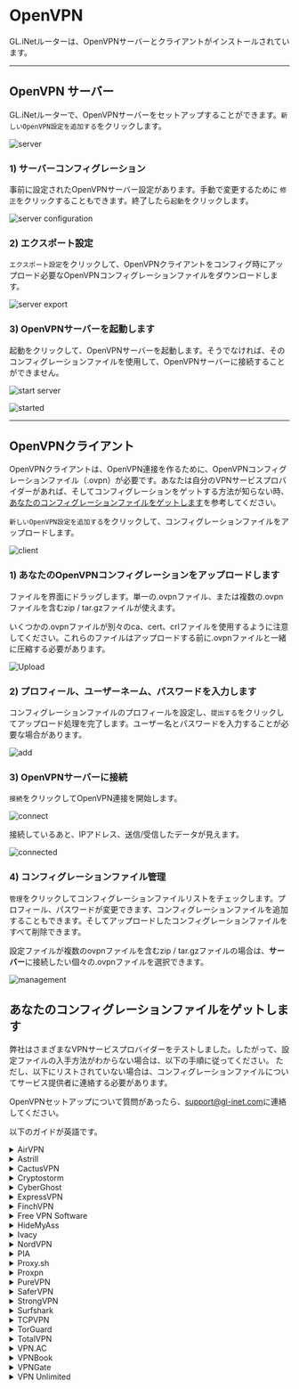 # OpenVPN

GL.iNetルーターは、OpenVPNサーバーとクライアントがインストールされています。


---

## OpenVPN サーバー

GL.iNetルーターで、OpenVPNサーバーをセットアップすることができます。`新しいOpenVPN設定を追加する`をクリックします。

![server](https://static.gl-inet.com/docs/jp/3/app/openvpn/src/server.png)



### 1) サーバーコンフィグレーション

事前に設定されたOpenVPNサーバー設定があります。手動で変更するために `修正`をクリックすることもできます。終了したら`起動`をクリックします。

![ server configuration](https://static.gl-inet.com/docs/jp/3/app/openvpn/src/server_settings.png)



### 2) エクスポート設定

`エクスポート設定`をクリックして、OpenVPNクライアントをコンフィグ時にアップロード必要なOpenVPNコンフィグレーションファイルをダウンロードします。

![server export](https://static.gl-inet.com/docs/jp/3/app/openvpn/src/server_settings.png)



### 3) OpenVPNサーバーを起動します

起動をクリックして、OpenVPNサーバーを起動します。そうでなければ、そのコンフィグレーションファイルを使用して、OpenVPNサーバーに接続することができません。

![start server](https://static.gl-inet.com/docs/jp/3/app/openvpn/src/server_settings.png)


![started](https://static.gl-inet.com/docs/jp/3/app/openvpn/src/server_connected.png)



---

## OpenVPNクライアント


OpenVPNクライアントは、OpenVPN連接を作るために、OpenVPNコンフィグレーションファイル（.ovpn）が必要です。あなたは自分のVPNサービスプロバイダーがあれば、そしてコンフィグレーションをゲットする方法が知らない時、[あなたのコンフィグレーションファイルをゲットします](openvpn.md#あなたのコンフィグレーションファイルをゲットします)を参考してください。

`新しいOpenVPN設定を追加する`をクリックして、コンフィグレーションファイルをアップロードします。

![client](https://static.gl-inet.com/docs/jp/3/app/openvpn/src/client.png)



### 1) あなたのOpenVPNコンフィグレーションをアップロードします

ファイルを界面にドラッグします。単一の.ovpnファイル、または複数の.ovpnファイルを含むzip / tar.gzファイルが使えます。

いくつかの.ovpnファイルが別々のca、cert、crlファイルを使用するように注意してください。これらのファイルはアップロードする前に.ovpnファイルと一緒に圧縮する必要があります。


![Upload](https://static.gl-inet.com/docs/jp/3/app/openvpn/src/upload.png)


### 2) プロフィール、ユーザーネーム、パスワードを入力します

コンフィグレーションファイルのプロフィールを設定し、`提出する`をクリックしてアップロード処理を完了します。ユーザー名とパスワードを入力することが必要な場合があります。


![add](https://static.gl-inet.com/docs/jp/3/app/openvpn/src/add.png)



### 3) OpenVPNサーバーに接続

`接続`をクリックしてOpenVPN連接を開始します。

![connect](https://static.gl-inet.com/docs/jp/3/app/openvpn/src/connect.png)



接続しているあと、IPアドレス、送信/受信したデータが見えます。

![connected](https://static.gl-inet.com/docs/jp/3/app/openvpn/src/connected.png)



### 4) コンフィグレーションファイル管理

`管理`をクリックしてコンフィグレーションファイルリストをチェックします。プロフィール、パスワードが変更できます、コンフィグレーションファイルを追加することもできます。そしてアップロードしたコンフィグレーションファイルをすべて削除できます。

設定ファイルが複数のovpnファイルを含むzip / tar.gzファイルの場合は、**サーバー**に接続したい個々の.ovpnファイルを選択できます。

![management](https://static.gl-inet.com/docs/jp/3/app/openvpn/src/management.png)



## あなたのコンフィグレーションファイルをゲットします

弊社はさまざまなVPNサービスプロバイダーをテストしました。したがって、設定ファイルの入手方法がわからない場合は、以下の手順に従ってください。 ただし、以下にリストされていない場合は、コンフィグレーションファイルについてサービス提供者に連絡する必要があります。

OpenVPNセットアップについて質問があったら、[support@gl-inet.com](mailto:support@gl-inet.com)に連絡してください。

以下のガイドが英語です。

<details>
<summary>AirVPN</summary>
<p><a href="https://airvpn.org/?referred_by=402389">Official Website</a></p>

<ol type="1">
<li>Login your AirVPN acoount</li>
<p><img alt="ovpn manager" src="https://static.gl-inet.com/docs/en/2.x/app/src/openvpn/AirVPN1.png" /></p>
<li>Choose Config Generator on the left and then choose Linux as your operating system. Next, choose your preferred server.</li>
<p><img alt="ovpn manager" src="https://static.gl-inet.com/docs/en/2.x/app/src/openvpn/AirVPN2.png" /></p>
<li>You will be able to see the download page of the configuration file.</li>
<p><img alt="ovpn manager" src="https://static.gl-inet.com/docs/en/2.x/app/src/openvpn/AirVPN3.png" /></p>

</ol>

</details>



<details>
<summary>Astrill</summary>
<p><a href="https://www.astrill.com/a/k84h2c1apba0">Official Website</a></p>

<p>*Information quoted from <a href="https://wiki.astrill.com/Astrill_Setup_Manual:How_to_configure_OpenVPN_with_OpenVPN_application_on_Windows">Astrill official instruction</a></p>

<ol type="1">

<li>Generate and Download Astrill Openvpn configuration ZIP</li>
<p><img alt="ovpn manager" src="https://static.gl-inet.com/docs/en/2.x/app/src/openvpn/Astrill1.png" /></p>
<p><img alt="ovpn manager" src="https://static.gl-inet.com/docs/en/2.x/app/src/openvpn/Astrill2.png" /></p>
<li>Type a Description like OPENVPN_GUI.</li>
<li>Click on ADD to my certificates button.</li>
<p><img alt="ovpn manager" src="https://static.gl-inet.com/docs/en/2.x/app/src/openvpn/Astrill3.png" /></p>
<li>Once OpenVPN certificate is added, click on Download button.</li>
<p><img alt="ovpn manager" src="https://static.gl-inet.com/docs/en/2.x/app/src/openvpn/Astrill4.png" /></p>

</ol>

</details>


<details>
<summary>CactusVPN</summary>
<p><a href="https://www.cactusvpn.com/">Official Website</a></p>
<p><a href="https://www.cactusvpn.com/downloads/">Download</a> directly.</p>
<p><img alt="ovpn manager" src="https://static.gl-inet.com/docs/en/2.x/app/src/openvpn/CactusVPN1.jpg" /></p>
</details>


<details>
<summary>Cryptostorm</summary>
<p><a href="https://cryptostorm.is/">Official Website</a></p>
<p><a href="https://cryptostorm.is/configs/ecc/">Download</a> directly.</p>
</details>


<details>
<summary>CyberGhost</summary>
<p><a href="https://support.cyberghostvpn.com/hc/en-us">Official Website</a></p>
<p>*Information quoted from <a href="https://support.cyberghostvpn.com/hc/en-us/articles/213811885-Router-How-to-configure-OpenVPN-for-flashed-DD-WRT-routers?fbclid=IwAR0_IicBlnNzVqlKh0mAHFyM6uvsGgBQooYfMyJ0bHgb13Eidn8KhXnd6Y0">CyberGhost official instruction</a></p>
<ol type="1">

<li>Login your CyberGhost VPN online account.</li>
<p><img alt="ovpn manager" src="https://static.gl-inet.com/docs/en/3/app/openvpn/Cyberghost/001.png" /></p>
<li>Click My Devices -> Add a new device.</li>
<p><img alt="ovpn manager" src="https://static.gl-inet.com/docs/en/3/app/openvpn/Cyberghost/002.png" /></p>
<li>Choose other and click Create new credentials.</li>
<p><img alt="ovpn manager" src="https://static.gl-inet.com/docs/en/3/app/openvpn/Cyberghost/003.png" /></p>
<li>Choose Router.</li>
<p><img alt="ovpn manager" src="https://static.gl-inet.com/docs/en/3/app/openvpn/Cyberghost/004.png" /></p>
<li>Input the name of the device and enable any feature that you need. Next, choose the Protocol, Country, Server group. You should also be able to find the Username and Password which you have to input when you are uploading the configuration file to the router. Finally, click Download Configuration.</li>
<p><img alt="ovpn manager" src="https://static.gl-inet.com/docs/en/3/app/openvpn/Cyberghost/mydevices_052.png" /></p>
<p><img alt="ovpn manager" src="https://static.gl-inet.com/docs/en/3/app/openvpn/Cyberghost/mydevices_055.png" /></p>

</ol>
</details>


<details>
<summary>ExpressVPN</summary>
<p><a href="https://www.expressvpn.com/">Official Website</a></p>

<p>*Information quoted from <a href="https://www.expressvpn.com/support/vpn-setup/manual-config-for-linux-with-openvpn/#download">Astrill official instruction</a></p>
<ol type="1">

<li>Log in to your account.</li>
<p><img alt="ovpn manager" src="https://static.gl-inet.com/docs/en/2.x/app/src/openvpn/ExpressVPN1.jpg" /></p>
<li>Once you’ve logged in to the website, click on Set Up ExpressVPN on the Active Subscriptions page. This will take you to the Downloads page.</li>
<p><img alt="ovpn manager" src="https://static.gl-inet.com/docs/en/2.x/app/src/openvpn/ExpressVPN2.png" /></p>
<li>Click on Manual Config on the left side of the screen and then select the OpenVPN tab on the right. You will first see your username and password and then a list of OpenVPN configuration files.</li>
<p>Find the location(s) you want to connect to (e.g., Los Angeles, New York, Hong Kong), then download and save the .ovpn file(s) to your desktop.</p>
<p>Note: Please have your username and password ready, as you will be asked to enter them later in the setup process.</p>
<p><img alt="ovpn manager" src="https://static.gl-inet.com/docs/en/2.x/app/src/openvpn/ExpressVPN3.png" /></p>
</ol>

</details>



<details>
<summary>FinchVPN</summary>
<p><a href="https://www.finchvpn.com/">Official Website</a></p>

<ol type="1">

<li>Login your FinchVPN account.</li>
<p><img alt="ovpn manager" src="https://static.gl-inet.com/docs/en/2.x/app/src/openvpn/finchvpn1.jpg" /></p>
<li>Go to the Download page and click Download under FinchVPN OpenVPN Config.</li>
<p><img alt="ovpn manager" src="https://static.gl-inet.com/docs/en/2.x/app/src/openvpn/finchvpn2.jpg" /></p>
<li>Choose Linux</li>
<p><img alt="ovpn manager" src="https://static.gl-inet.com/docs/en/2.x/app/src/openvpn/finchvpn3.jpg" /></p>
<li>Choose the protocol based on your preference. Generally, you can choose the first one “Port 8484 over UDP”</li>
<p><img alt="ovpn manager" src="https://static.gl-inet.com/docs/en/2.x/app/src/openvpn/finchvpn4.jpg" /></p>
<li>Remember to tick the box to include your username and password before download the file.</li>
<p><img alt="ovpn manager" src="https://static.gl-inet.com/docs/en/2.x/app/src/openvpn/finchvpn5.jpg" /></p>
</ol>

</details>





<details>
<summary>Free VPN Software</summary>
<p><a href="http://freevpnsoftware.net/">Official Website</a></p>

<p>

Right click the links below and save as.
<br><a href="http://freevpnsoftware.net/downloads/US.freevpnsoftware.net.ovpn">US Server</a><br>
<a href="http://freevpnsoftware.net/downloads/UK.freevpnsoftware.net.ovpn">UK Server</a>

</p>

</details>





<details>
<summary>HideMyAss</summary>
<p><a href="https://www.hidemyass.com/">Official Website</a></p>

<a href="http://hidemyass.com/vpn-config/vpn-configs.zip">Download</a> directly.

</details>



<details>
<summary>Ivacy</summary>
<p><a href="https://billing.ivacy.com/page/22852">Official Website</a></p>

<a href="https://s3.amazonaws.com/ivacy-apps/openvpn-files/OpenVPN-Configs.zip">Download</a> directly.

</details>





<details>
<summary>NordVPN</summary>
<p><a href="https://go.nordvpn.net/aff_c?offer_id=15&amp;aff_id=12016&amp;url_id=902">Official Website</a></p>

<a href="https://downloads.nordcdn.com/configs/archives/servers/ovpn.zip">Download</a> directly.

</details>





<details>
<summary>PIA</summary>
<p><a href="https://www.privateinternetaccess.com/pages/buy-vpn/glinet">Official Website</a></p>

<a href="https://www.privateinternetaccess.com/openvpn/openvpn.zip">Download</a> directly.

</details>





<details>
<summary>Proxy.sh</summary>
<p><a href="https://proxy.sh/panel/aff.php?aff=1458">Official Website</a></p>

<p>Download according to the service that you have subscribed:</p>
<p><a href="https://proxy.sh/s/openvpn">$2 customers</a></p>
<p><a href="https://proxy.sh/m/openvpn">$5 customers</a></p>
<p><a href="https://proxy.sh/l/openvpn">$10 customers</a></p>
<p><a href="https://proxy.sh/p/openvpn">$20 customers</a></p>

</details>





<details>
<summary>Proxpn</summary>
<p><a href="https://secure.proxpn.com/?a_aid=5ac450e27df6f">Official Website</a></p>

<a href="https://www.proxpn.com/proxpn_mac_source.tar.gz.">Download</a> directly.

<ol type="1">
<li>Open “proxpn.ovpn” with text editor and delete the “#” in line 4.</li>
<p><img alt="ovpn manager" src="https://static.gl-inet.com/docs/en/2.x/app/src/openvpn/ProXPN2.jpg" /></p>
<p>You can also change to other services, including:</p>
uk.proxpn.com - United Kingdom<br>
nl.proxpn.com - Netherlands<br>
sg.proxpn.com - Singapore<br>
seattle.proxpn.com - Seattle<br>
miami.proxpn.com - Miami</p>
<li>Zip them into one file and upload to the router.</li>
<p><img alt="ovpn manager" src="https://static.gl-inet.com/docs/en/2.x/app/src/openvpn/ProXPN3.jpg" /></p>
</ol>

</details>





<details>
<summary>PureVPN</summary>
<p><a href="https://billing.purevpn.com/aff.php?aff=35535">Official Website</a></p>

<a href="https://s3-us-west-1.amazonaws.com/heartbleed/linux/linux-files.zip">Download</a> directly.

</details>





<details>
<summary>SaferVPN</summary>
<p><a href="https://safervpn.com/?a_aid=563">Official Website</a></p>

<a href="https://www.safervpn.com/support/articles/214036025-What-are-SaferVPN-s-OpenVPN-configuration-files-for-manual-setup-">Download</a> directly.

<p><img alt="ovpn manager" src="https://static.gl-inet.com/docs/en/2.x/app/src/openvpn/SaferVPN1.jpg" /></p>

</details>





<details>
<summary>StrongVPN</summary>
<p><a href="https://strongvpn.com/">Official Website</a></p>

<ol type="1">

<li>Login with your StrongVPN account and then you will be able to see the summary of your VPN account. Click “Change Server”.</li>
<p><img alt="ovpn manager" src="https://static.gl-inet.com/docs/en/2.x/app/src/openvpn/StrongVPN1.png" /></p>
<li>Filter the servers by clicking OPEN and choose one of the server from the list.</li>
<p><img alt="ovpn manager" src="https://static.gl-inet.com/docs/en/2.x/app/src/openvpn/StrongVPN2.png" /></p>
<p><img alt="ovpn manager" src="https://static.gl-inet.com/docs/en/2.x/app/src/openvpn/StrongVPN3.png" /></p>
<li>Go back to accounts summary and click Account Setup Instructions.</li>
<p><img alt="ovpn manager" src="https://static.gl-inet.com/docs/en/2.x/app/src/openvpn/StrongVPN4.png" /></p>
<li>Click Linux/Max config file.</li>
<p><img alt="ovpn manager" src="https://static.gl-inet.com/docs/en/2.x/app/src/openvpn/StrongVPN5.png" /></p>

</ol>

</details>


<details>
<summary>Surfshark</summary>
<p><a href="https://get.surfshark.net/aff_c?offer_id=6&aff_id=1400">Official Website</a></p>

<p>Login and <a href="https://account.surfshark.com/setup/manual">Download</a> directly.</p>

</details>





<details>
<summary>TCPVPN</summary>
<p><a href="https://www.tcpvpn.com/home">Official Website</a></p>

<ol type="1">

<li>You can find different servers on their webpage: https://www.tcpvpn.com/home. Choose your preferred server.</li>
<p><img alt="ovpn manager" src="https://static.gl-inet.com/docs/en/2.x/app/src/openvpn/TCPVPN1.jpg" /></p>
<li>Choose your preferred server location.</li>
<p><img alt="ovpn manager" src="https://static.gl-inet.com/docs/en/2.x/app/src/openvpn/TCPVPN2.jpg" /></p>
<li>You will see the download page of the configuration file. Click Dowload Config (.ovpv).</li>
</ol>
<p><img alt="ovpn manager" src="https://static.gl-inet.com/docs/en/2.x/app/src/openvpn/TCPVPN3.jpg" /></p>
<hr />

</ol>

</details>





<details>
<summary>TorGuard</summary>
<p><a href="https://torguard.net/">Official Website</a></p>

<ol type="1">

<li>
<p>If you are using TorGuard, you need to login the control panel and generate the ovpn file from the "Tools" menu. Please select "All", using udp or tcp and select Cipher. Then press <code>Generate Config</code> and the zip file will be downloaded automatically.<img alt="Generate ovpn" src="https://static.gl-inet.com/docs/en/2.x/app/src/torguard.jpg" /></p>
</li>
<li>
<p>The username and password for openvpn connection is different from your control panel login. You can change the service username and password in Security manual. You can generate a random login username and password.<img alt="Set password" src="https://static.gl-inet.com/docs/en/2.x/app/src/torguard1.jpg" /></p>
</li>
</ol>

</details>





<details>
<summary>TotalVPN</summary>
<p><a href="https://www.totalvpn.com">Official Website</a></p>

<a href="https://pseudio.freshdesk.com/helpdesk/attachments/8005828145">Download</a> directly.

</details>







<details>
<summary>VPN.AC</summary>
<p><a href="https://vpn.ac/aff.php?aff=1424">Official Website</a></p>

<a href="https://vpn.ac/ovpn/">Download</a> directly.

<p><img alt="ovpn manager" src="https://static.gl-inet.com/docs/en/2.x/app/src/openvpn/VPNAC1.jpg" /></p>

</details>





<details>
<summary>VPNBook</summary>
<p><a href="https://www.vpnbook.com/">Official Website</a></p>

<p>The OpenVPN configuration files are available on the website of VPNBook: https://www.vpnbook.com/. 
The username and password are listed below the download link.</p>
<p><img alt="ovpn manager" src="https://static.gl-inet.com/docs/en/2.x/app/src/openvpn/VPNBook1.jpg" /></p>
</details>





<details>
<summary>VPNGate</summary>
<p><a href="http://www.vpngate.net/en/">Official Website</a></p>

<ol type="1">

<p>The OpenVPN configuration files are listed on the <a href="http://www.vpngate.net/en/">VPN Gate website</a>
according to the server location.</p>
<li>Click OpenVPN Config file under the column “OpenVPN”.</li>
<p><img alt="ovpn manager" src="https://static.gl-inet.com/docs/en/2.x/app/src/openvpn/VPNGate1.jpg" /></p>
<li>You will see the download page.</li>
<p><img alt="ovpn manager" src="https://static.gl-inet.com/docs/en/2.x/app/src/openvpn/VPNGate2.jpg" /></p>
</ol>

</details>





<details>
<summary>VPN Unlimited</summary>
<p><a href="https://www.vpnunlimitedapp.com/en/">Official Website</a></p>

<ol type="1">

<p>*Information quoted from <a href="https://www.vpnunlimitedapp.com/en/info/manuals/how-to-manually-create-vpn-conf">VPN unlimited official instruction</a></p>
<p>Start out by logging in to your User Office, press Manage for the VPN Unlimited service, and follow a few simple steps:</p>
<li>Select a device</li>
<p>Pick a device from the list or create a new one. If you are out of free slots, delete an old device or buy extra slots.</p>
<p><img alt="ovpn manager" src="https://static.gl-inet.com/docs/en/2.x/app/src/openvpn/KeepSolid1.png" /></p>
<li>
<p>Choosethe desired server location</p>
<p>VPN Unlimited offers a large variety ofservers, namely 400+ in 70+ locations. In this case, let it be Germany.</p>
</li>
<li>Select the VPN protocol</li>
<p>For the IKEv2 protocol, you will also need to specify your device’s platform.</p>
<p><img alt="ovpn manager" src="https://static.gl-inet.com/docs/en/2.x/app/src/openvpn/KeepSolid2.png" /></p>
<li>Create a configuration</li>
<p>Press Generate and you will get all the data required to set up a VPN connection.</p>
<p><img alt="ovpn manager" src="https://static.gl-inet.com/docs/en/2.x/app/src/openvpn/KeepSolid3.png" /></p>

</ol>

</details>


